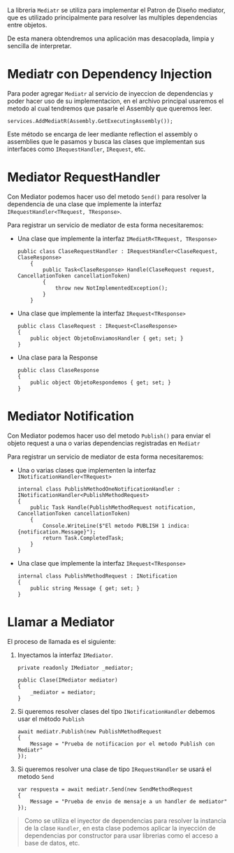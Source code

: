 La libreria `Mediatr` se utiliza para implementar el Patron de Diseño mediator, que es utilizado principalmente para resolver las multiples dependencias entre objetos.

De esta manera obtendremos una aplicación mas desacoplada, limpia y sencilla de interpretar.

# Mediatr con Dependency Injection
Para poder agregar `Mediatr` al servicio de inyeccion de dependencias y poder hacer uso de su implementacion, en el archivo principal usaremos el metodo al cual tendremos que pasarle el Assembly que queremos leer.

```Csharp
services.AddMediatR(Assembly.GetExecutingAssembly());
```

Este método se encarga de leer mediante reflection el assembly o assemblies que le pasamos y busca las clases que implementan sus interfaces como `IRequestHandler`, `IRequest`, etc.

# Mediator RequestHandler
Con Mediator podemos hacer uso del metodo `Send()` para resolver la dependencia de una clase que implemente la interfaz `IRequestHandler<TRequest, TResponse>`.

Para registrar un servicio de mediator de esta forma necesitaremos:
- Una clase que implemente la interfaz `IMediatR<TRequest, TResponse>`
    ```Csharp
    public class ClaseRequestHandler : IRequestHandler<ClaseRequest, ClaseResponse>
        {
            public Task<ClaseResponse> Handle(ClaseRequest request, CancellationToken cancellationToken)
            {
                throw new NotImplementedException();
            }
        }
    ```
- Una clase que implemente la interfaz `IRequest<TResponse>`
    ```Csharp
    public class ClaseRequest : IRequest<ClaseResponse>
    {
        public object ObjetoEnviamosHandler { get; set; }
    }
    ```
- Una clase para la Response
    ```Csharp
    public class ClaseResponse
    {
        public object ObjetoRespondemos { get; set; }
    }
    ```

# Mediator Notification
Con Mediator podemos hacer uso del metodo `Publish()` para enviar el objeto request a una o varias dependencias registradas en `Mediatr`

Para registrar un servicio de mediator de esta forma necesitaremos:
- Una o varias clases que implementen la interfaz `INotificationHandler<TRequest>`
    ```Csharp
    internal class PublishMethodOneNotificationHandler : INotificationHandler<PublishMethodRequest>
    {
        public Task Handle(PublishMethodRequest notification, CancellationToken cancellationToken)
        {
            Console.WriteLine($"El metodo PUBLISH 1 indica: {notification.Message}");
            return Task.CompletedTask;
        }
    }
    ```
- Una clase que implemente la interfaz `IRequest<TResponse>`
    ```Csharp
    internal class PublishMethodRequest : INotification
    {
        public string Message { get; set; }
    }
    ```


# Llamar a Mediator
El proceso de llamada es el siguiente:

1. Inyectamos la interfaz `IMediator`.
    ```Csharp
    private readonly IMediator _mediator;

    public Clase(IMediator mediator)
    {
        _mediator = mediator;
    }
    ```

1. Si queremos resolver clases del tipo `INotificationHandler` debemos usar el método `Publish`
    ```Csharp
    await mediatr.Publish(new PublishMethodRequest
    {
        Message = "Prueba de notificacion por el metodo Publish con Mediatr"
    });
1. Si queremos resolver una clase de tipo `IRequestHandler` se usará el metodo `Send`
    ```Csharp
    var respuesta = await mediatr.Send(new SendMethodRequest
    {
        Message = "Prueba de envio de mensaje a un handler de mediator"
    });
    ```
> Como se utiliza el inyector de dependencias para resolver la instancia de la clase `Handler`, en esta clase podemos aplicar la inyección de dependencias por constructor para usar librerias como el acceso a base de datos, etc.

